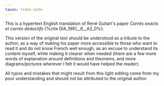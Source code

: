 ```yaml
---
taxon: trans-note
---
```


This is a hypertext English translation of René Guitart's paper *Carrés exacts et carrés déductifs* {%cite DIA_1981__6__A2_0%}.

This version of the original text should be understood as a tribute to the author, as a way of making his paper more accessible to those who want to read it and do not know French well enough, as an excuse to understand its content myself, while making it clearer when needed (there are a few more words of explanation around definitions and theorems, and more diagrams/pictures wherever I felt it would have helped the reader).

All typos and mistakes that might result from this light editing come from my poor understanding and should not be attributed to the original author.